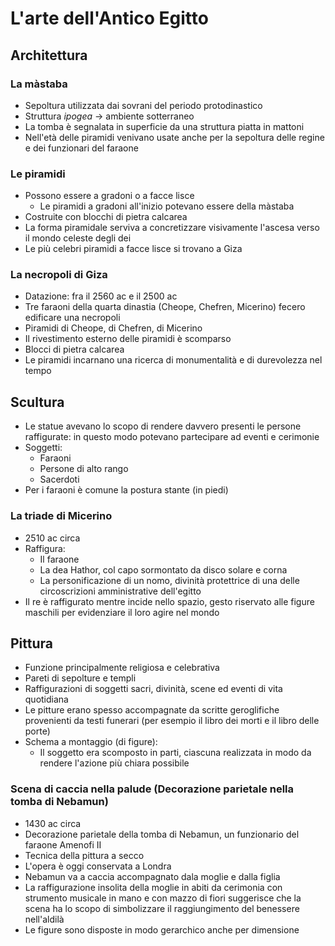 # L'arte dell'Antico Egitto

## Architettura

### La màstaba

- Sepoltura utilizzata dai sovrani del periodo protodinastico
- Struttura *ipogea* → ambiente sotterraneo
- La tomba è segnalata in superficie da una struttura piatta in mattoni
- Nell'età delle piramidi venivano usate anche per la sepoltura delle regine e dei funzionari del faraone

### Le piramidi

- Possono essere a gradoni o a facce lisce
	- Le piramidi a gradoni all'inizio potevano essere della màstaba
- Costruite con blocchi di pietra calcarea
- La forma piramidale serviva a concretizzare visivamente l'ascesa verso il mondo celeste degli dei
- Le più celebri piramidi a facce lisce si trovano a Giza

### La necropoli di Giza

- Datazione: fra il 2560 ac e il 2500 ac
- Tre faraoni della quarta dinastia (Cheope, Chefren, Micerino) fecero edificare una necropoli
- Piramidi di Cheope, di Chefren, di Micerino
- Il rivestimento esterno delle piramidi è scomparso
- Blocci di pietra calcarea
- Le piramidi incarnano una ricerca di monumentalità e di durevolezza nel tempo

## Scultura

- Le statue avevano lo scopo di rendere davvero presenti le persone raffigurate: in questo modo potevano partecipare ad eventi e cerimonie
- Soggetti:
	- Faraoni
	- Persone di alto rango
	- Sacerdoti
- Per i faraoni è comune la postura stante (in piedi)

### La triade di Micerino

- 2510 ac circa
- Raffigura: 
	- Il faraone
	- La dea Hathor, col capo sormontato da disco solare e corna	
	- La personificazione di un nomo, divinità protettrice di una delle circoscrizioni amministrative dell'egitto
- Il re è raffigurato mentre incide nello spazio, gesto riservato alle figure maschili per evidenziare il loro agire nel mondo

## Pittura

- Funzione principalmente religiosa e celebrativa
- Pareti di sepolture e templi
- Raffigurazioni di soggetti sacri, divinità, scene ed eventi di vita quotidiana
- Le pitture erano spesso accompagnate da scritte geroglifiche provenienti da testi funerari (per esempio il libro dei morti e il libro delle porte)
- Schema a montaggio (di figure):
	- Il soggetto era scomposto in parti, ciascuna realizzata in modo da rendere l'azione più chiara possibile

### Scena di caccia nella palude (Decorazione parietale nella tomba di Nebamun)

- 1430 ac circa
- Decorazione parietale della tomba di Nebamun, un funzionario del faraone Amenofi II
- Tecnica della pittura a secco
- L'opera è oggi conservata a Londra
- Nebamun va a caccia accompagnato dala moglie e dalla figlia
- La raffigurazione insolita della moglie in abiti da cerimonia con strumento musicale in mano e con mazzo di fiori suggerisce che la scena ha lo scopo di simbolizzare il raggiungimento del benessere nell'aldilà
- Le figure sono disposte in modo gerarchico anche per dimensione